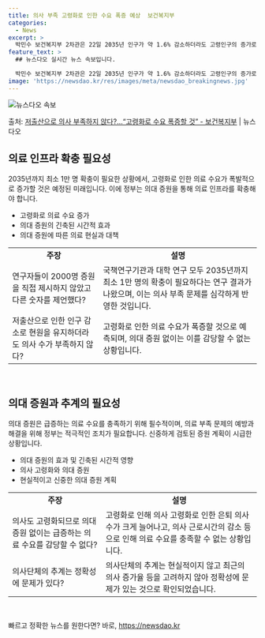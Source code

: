 ```yaml
---
title: 의사 부족 고령화로 인한 수요 폭증 예상  보건복지부
categories:
  - News
excerpt: >
  박민수 보건복지부 2차관은 22일 2035년 인구가 약 1.6% 감소하더라도 고령인구의 증가로 의료 수요가 …
feature_text: >
  ## 뉴스다오 실시간 뉴스 속보입니다.

  박민수 보건복지부 2차관은 22일 2035년 인구가 약 1.6% 감소하더라도 고령인구의 증가로 의료 수요가 …
image: 'https://newsdao.kr/res/images/meta/newsdao_breakingnews.jpg'
---
```


![뉴스다오 속보](https://newsdao.kr/res/images/meta/newsdao_breakingnews.jpg)

<p>출처: <a href="https://newsdao.kr/3208" rel="dofollow">저출산으로 의사 부족하지 않다?…“고령화로 수요 폭증할 것” - 보건복지부</a> | 뉴스다오</p>

<h2 data-ke-size="size26">의료 인프라 확충 필요성</h2>
<p data-ke-size="size16">2035년까지 최소 1만 명 확충이 필요한 상황에서, 고령화로 인한 의료 수요가 폭발적으로 증가할 것은 예정된 미래입니다. 이에 정부는 의대 증원을 통해 의료 인프라를 확충해야 합니다.</p>
<ul>
  <li>고령화로 의료 수요 증가</li>
  <li>의대 증원의 긴축된 시간적 효과</li>
  <li>의대 증원에 따른 의료 현실과 대책</li>
</ul>
<table>
  <colgroup><col><col></colgroup>
  <tbody>
    <tr>
      <td style="text-align: center; height: 17px;"><b>주장</b></td>
      <td style="text-align: center; height: 17px;"><b>설명</b></td>
    </tr>
    <tr>
      <td style="text-align: left;">연구자들이 2000명 증원을 직접 제시하지 않았고 다른 숫자를 제언했다?</td>
      <td style="text-align: left;">국책연구기관과 대학 연구 모두 2035년까지 최소 1만 명의 확충이 필요하다는 연구 결과가 나왔으며, 이는 의사 부족 문제를 심각하게 반영한 것입니다.</td>
    </tr>
    <tr>
      <td style="text-align: left;">저출산으로 인한 인구 감소로 현원을 유지하더라도 의사 수가 부족하지 않다?</td>
      <td style="text-align: left;">고령화로 인한 의료 수요가 폭증할 것으로 예측되며, 의대 증원 없이는 이를 감당할 수 없는 상황입니다.</td>
    </tr>
  </tbody>
</table>
<p data-ke-size="size16">&nbsp;</p>
<h2 data-ke-size="size26">의대 증원과 추계의 필요성</h2>
<p data-ke-size="size16">의대 증원은 급증하는 의료 수요를 충족하기 위해 필수적이며, 의료 부족 문제의 예방과 해결을 위해 정부는 적극적인 조치가 필요합니다. 신중하게 검토된 증원 계획이 시급한 상황입니다.</p>
<ul>
  <li>의대 증원의 효과 및 긴축된 시간적 영향</li>
  <li>의사 고령화와 의대 증원</li>
  <li>현실적이고 신중한 의대 증원 계획</li>
</ul>
<table>
  <colgroup><col><col></colgroup>
  <tbody>
    <tr>
      <td style="text-align: center; height: 17px;"><b>주장</b></td>
      <td style="text-align: center; height: 17px;"><b>설명</b></td>
    </tr>
    <tr>
      <td style="text-align: left;">의사도 고령화되므로 의대 증원 없이는 급증하는 의료 수요를 감당할 수 없다?</td>
      <td style="text-align: left;">고령화로 인해 의사 고령화로 인한 은퇴 의사 수가 크게 늘어나고, 의사 근로시간의 감소 등으로 인해 의료 수요를 충족할 수 없는 상황입니다.</td>
    </tr>
    <tr>
      <td style="text-align: left;">의사단체의 추계는 정확성에 문제가 있다?</td>
      <td style="text-align: left;">의사단체의 추계는 현실적이지 않고 최근의 의사 증가율 등을 고려하지 않아 정확성에 문제가 있는 것으로 확인되었습니다.</td>
    </tr>
  </tbody>
</table>
<p data-ke-size="size16">&nbsp;</p> 

빠르고 정확한 뉴스를 원한다면? 바로, <a href="https://newsdao.kr" rel="dofollow">https://newsdao.kr</a>


